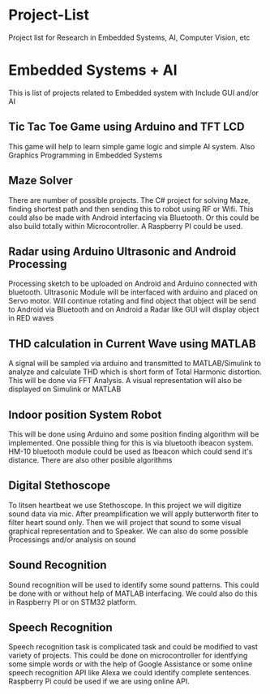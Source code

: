# Project-List
  Project list for Research in Embedded Systems, AI, Computer Vision, etc
  
  
  
# Embedded Systems + AI
This is list of projects related to Embedded system with Include GUI and/or AI 

 ## Tic Tac Toe Game using Arduino and TFT LCD 
 This game will help to learn simple game logic and simple AI system. Also Graphics Programming in Embedded Systems
     
 ## Maze Solver
 There are number of possible projects. The C# project for solving Maze, finding shortest path and then sending this to robot using RF or Wifi. This could also be made with Android interfacing via Bluetooth. Or this could be also build totally within Microcontroller. A Raspberry PI could be used. 
 
 ## Radar using Arduino Ultrasonic and Android Processing
Processing sketch to be uploaded on Android and Arduino connected with bluetooth. Ultrasonic Module will be interfaced with arduino and placed on Servo motor. Will continue rotating and find object that object will be send to Android via Bluetooth and on Android a Radar like GUI will display object in RED waves

 ## THD calculation in Current Wave using MATLAB
 A signal will be sampled via arduino and transmitted to MATLAB/Simulink to analyze and calculate THD which is short form of Total Harmonic distortion. This will be done via FFT Analysis. A visual representation will also be displayed on Simulink or MATLAB
 
 ## Indoor position System Robot 
   This will be done using Arduino and some position finding algorithm will be implemented. One possible thing for this is via bluetooth ibeacon system. HM-10 bluetooth module could be used as Ibeacon which could send it's distance. There are also other posible algorithms
   
 ## Digital Stethoscope
   To litsen heartbeat we use Stethoscope. In this project we will digitize sound data via mic. After preamplification we will apply butterworth fiter to filter heart sound only. Then we will project that sound to some visual graphical representation and to Speaker. We can also do some possible Processings and/or analysis on sound
   
  ## Sound Recognition
  Sound recognition will be used to identify some sound patterns. This could be done with or without help of MATLAB interfacing. We could also do this in Raspberry PI or on STM32 platform. 
  
  ## Speech Recognition
   Speech recognition task is complicated task and could be modified to vast variety of projects. This could be done on microcontroller for identfying some simple words or with the help of Google Assistance or some online speech recognition API like Alexa we could identify complete sentences. Raspberry Pi could be used if we are using online API. 
   
   
 

